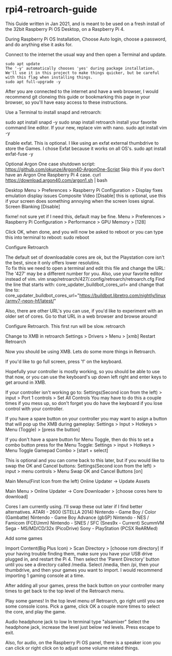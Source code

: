 # rpi4-retroarch-guide

This Guide written in Jan 2021, and is meant to be used on a fresh install of the 32bit Raspberry Pi OS Desktop, on a Raspberry Pi 4.  

During Raspberry Pi OS Installation,
Choose Auto login, choose a password, and do anything else it asks for.

Connect to the internet the usual way and then open a Terminal and update.
```
sudo apt update
The '-y' automatically chooses 'yes' during package installation. We'll use it in this project to make things quicker, but be careful with this flag when installing things.
sudo apt full-upgrade -y
```

After you are connected to the internet and have a web browser, I would recommend git cloneing this guide or bookmarking this page in your browser, so you'll have easy access to these instructions.

Use a Terminal to install snapd and retroarch:

sudo apt install snapd -y
sudo snap install retroarch
install your favorite command line editor.  If your new, replace vim with nano.
sudo apt install vim -y

Enable exfat.  This is optional.  I like using an exfat external thumbdrive to store the Games.  I chose Exfat because it works on all OS's.
sudo apt install exfat-fuse -y

Optional Argon One case shutdown script:
https://github.com/okunze/Argon40-ArgonOne-Script
Skip this if you don't have an Argon One Raspberry Pi 4 case.
curl https://download.argon40.com/argon1.sh | bash

Desktop Menu > Preferences > Raspberry Pi Configuration > Display 
   fixes emulation display issues
   Composite Video [Disable]
   this is optional, use this if your screen does something annoying when the screen loses signal.
   Screen Blanking [Disable]

fixme! not sure yet if I need this, default may be fine.
Menu > Preferences > Raspberry Pi Configuration > Performance > GPU Memory > [128]

Click OK, when done, and you will now be asked to reboot or you can type this into terminal to reboot:
sudo reboot

Configure Retroarch

The default set of downloadable cores are ok, but the Playstation core isn't the best, since it only offers lower resolutins.  
To fix this we need to open a terminal and edit this file and change the URL:
The '427' may be a different number for you.  Also, use your favorite editor instead of vim.
vim snap/retroarch/427/.config/retroarch/retroarch.cfg
Find the line that starts with:
core_updater_buildbot_cores_url=
and change that line to:
core_updater_buildbot_cores_url="https://buildbot.libretro.com/nightly/linux/armv7-neon-hf/latest/"

Also, there are other URL's you can use, if you'd like to experiment with an older set of cores. Go to that URL in a web browser and browse around!

Configure Retroarch. This first run will be slow.
retroarch

Change to XMB in retroarch
Settings > Drivers > Menu > [xmb]
Restart Retroarch

Now you should be using XMB.  Lets do some more things in Retroarch.

If you'd like to go full screen, press 'f' on the keyboard.

Hopefully your controller is mostly working, so you should be able to use that now, or you can use the keyboard's up
down left right and enter keys to get around in XMB.  

If your controller isn't working go to:
Settings(Second icon from the left) > input > Port 1 controls > Set All Controls
You may have to do this a couple times if you mess up, so don't forget you do have the keyboard if you lose control with your controller.

If you have a spare button on your controller you may want to asign a button that will pop up the XMB during gameplay:
Settings > Input > Hotkeys > Menu (Toggle) > [press the button]

If you don't have a spare button for Menu Toggle, then do this to set a combo button press for the Menu Toggle:
Settings > input > Hotkeys > Menu Toggle Gamepad Combo > [start + select]

This is optional and you can come back to this later, but if you would like to swap the OK and Cancel buttons:
Settings(Second icon from the left) > input > menu controls > Menu Swap OK and Cancel Buttons [on]

Main Menu(First Icon from the left) Online Updater -> Update Assets

Main Menu > Online Updater -> Core Downloader > [choose cores here to download]

Cores I am currently using.  I'll swap these out later if I find better alternatives.
ATARI - 2600 (STELLA 2014)
Nintendo - Game Boy / Color (Gambatte)
Nintendo - Game Boy Advance (gbSP)
Nintendo - NES / Famicom (FCEUmm)
Nintendo - SNES / SFC (Snes9x - Current)
ScummVM
Sega - MS/MD/CD/32x (PicoDrive)
Sony - PlayStation (PCSX ReARMed)

Add some games

Import Content(Big Plus Icon) > Scan Directory > [choose rom directory]
If your having trouble finding them, make sure you have your USB drive plugged in, and restart the Pi 4.  Then
select the 'Parent Directory' button until you see a directory called /media.  Select /media, then /pi, then your thumbdrive, and then your games you want to import.  I would recommend importing 1 gaming console at a time.

After adding all your games, press the back button on your controller many times to get back to the top level of the Retroarch menu.

Play some games!
In the top level menu of Retroarch, go right until you see some console icons.  Pick a game, click OK a couple more times to select the core, and play the game.

Audio headphone jack to low
In terminal type "alsamixer"
Select the headphone jack, increase the level just below red levels.
Press escape to exit.

Also, for audio, on the Raspberry Pi OS panel, there is a speaker icon you can click or right click on to adjust some volume related things.

